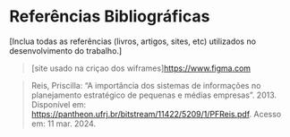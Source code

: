 # Referências Bibliográficas

[Inclua todas as referências (livros, artigos, sites, etc) utilizados no desenvolvimento do trabalho.]

>[site usado na criçao dos wiframes]https://www.figma.com

> Reis, Priscilla: “A importância dos sistemas de informações no planejamento estratégico de pequenas e médias empresas”. 2013. Disponível em: https://pantheon.ufrj.br/bitstream/11422/5209/1/PFReis.pdf. Acesso em: 11 mar. 2024.

